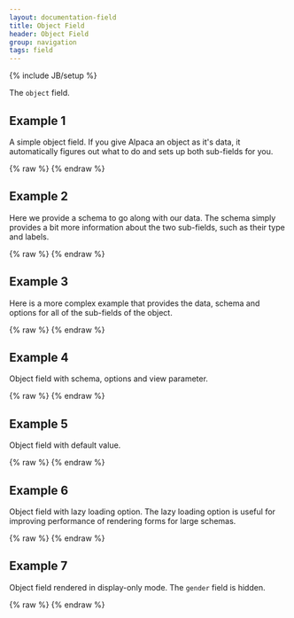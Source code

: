 ```yaml
---
layout: documentation-field
title: Object Field
header: Object Field
group: navigation
tags: field
---
```

{% include JB/setup %}


The ```object``` field.


## Example 1
A simple object field.  If you give Alpaca an object as it's data, it automatically figures out what to do and
sets up both sub-fields for you.
<div id="field1"> </div>
{% raw %}
<script type="text/javascript" id="field1-script">
$("#field1").alpaca({
    "data": {
        name: "John Matrix",
        age: 40
    }
});
</script>
{% endraw %}


## Example 2
Here we provide a schema to go along with our data.  The schema simply provides a bit more information about the two
sub-fields, such as their type and labels.
<div id="field2"> </div>
{% raw %}
<script type="text/javascript" id="field2-script">
$("#field2").alpaca({
    "data": {
        name: "John Matrix",
        age: 40
    },
    "schema": {
        "title": "Customer Profile",
        "type": "object",
        "properties": {
            "name": {
                "title": "Full Name",
                "type": "string"
            },
            "age": {
                "title": "Age",
                "type": "number"
            }
        }
    }
});
</script>
{% endraw %}


## Example 3
Here is a more complex example that provides the data, schema and options for all of the sub-fields of the object.
<div id="field3"> </div>
{% raw %}
<script type="text/javascript" id="field3-script">
$("#field3").alpaca({
    "data": {
        name: "John Matrix",
        age: 40,
        icecream: ["Chocolate", "Vanilla", "Strawberry"],
        address: {
            street: ["100 Main Street", "Suite 200"],
            city: "Burlington",
            state: "MA",
            zip: "18210"
        }
    },
    "schema": {
        "title": "Customer Profile",
        "type": "object",
        "properties": {
            "name": {
                "title": "Full Name",
                "type": "string"
            },
            "age": {
                "title": "Age",
                "type": "number"
            },
            "icecream": {
                "title": "Favorite Ice Cream",
                "type": "array"
            },
            "address": {
                "title": "Home Address",
                "type": "object",
                "properties": {
                    "street": {
                        "title": "Street Address",
                        "type": "array",
                        "items": {
                            "type": "string",
                            "maxLength": 30,
                            "minItems": 1,
                            "maxItems": 3
                        }
                    },
                    "city": {
                        "title": "City",
                        "type": "string"
                    },
                    "state": {
                        "title": "State",
                        "type": "string"
                    },
                    "zip": {
                        "title": "Zip Code",
                        "type": "string"
                    }
                }
            }
        }
    },
    "options": {
        "fields": {
            "address": {
                "fields": {
                    "street": {
                        "collapsed": true,
                        "itemLabel": "Line"
                    }
                }
            }
        }
    }
});
</script>
{% endraw %}


## Example 4
Object field with schema, options and view parameter.
<div id="field4"> </div>
{% raw %}
<script type="text/javascript" id="field4-script">
$("#field4").alpaca({
    "data": {
        name: "John Matrix",
        age: 40,
        icecream: ["Chocolate", "Vanilla", "Strawberry"],
        address: {
            street: ["100 Main Street", "Suite 200"],
            city: "Burlington",
            state: "MA",
            zip: "18210"
        }
    },
    "view": "bootstrap-edit",
    "schema": {
        "title": "Customer Profile",
        "description": "Alpaca Ice Cream Customer Profile",
        "type": "object",
        "properties": {
            "name": {
                "title": "Full Name",
                "description": "Enter Your Full Name",
                "type": "string"
            },
            "age": {
                "title": "Age",
                "type": "number"
            },
            "icecream": {
                "title": "Favorite Ice Cream",
                "description": "Enter Your Favorite Icecream",
                "type": "array"
            },
            "address": {
                "title": "Home Address",
                "type": "object",
                "properties": {
                    "street": {
                        "title": "Street",
                        "type": "array",
                        "items": {
                            "type": "string",
                            "maxLength": 30,
                            "minItems": 1,
                            "maxItems": 3
                        }
                    },
                    "city": {
                        "title": "City",
                        "type": "string"
                    },
                    "state": {
                        "title": "State",
                        "type": "string"
                    },
                    "zip": {
                        "title": "Zip Code",
                        "type": "string"
                    }
                }
            }
        }
    },
    "options": {
        "fields": {
            "address": {
                "fields": {
                    "street": {
                        "collapsed": true,
                        "itemLabel": "Line"
                    }
                }
            }
        }
    }
});
</script>
{% endraw %}


## Example 5
Object field with default value.
<div id="field5"> </div>
{% raw %}
<script type="text/javascript" id="field5-script">
$("#field5").alpaca({
    "schema": {
        "title": "Customer Profile",
        "description": "Customer Contact Information",
        "type": "object",
        "default": '{"name":"John Matrix","age":40}',
        "properties": {
            "name": {
                "title": "Full Name",
                "description": "Enter Your Full Name",
                "type": "string"
            },
            "age": {
                "title": "Age",
                "type": "number"
            }
        }
    }
});
</script>
{% endraw %}


## Example 6
Object field with lazy loading option. The lazy loading option is useful for improving performance of rendering forms for large schemas.
<div id="field6"> </div>
{% raw %}
<script type="text/javascript" id="field6-script">
$("#field6").alpaca({
    "data": {
        name: "John Matrix",
        address: {
            street: ["100 Main Street", "Suite 200"],
            city: "Burlington",
            state: "MA",
            zip: "18210"
        }
    },
    "view": "bootstrap-edit",
    "schema": {
        "title": "Customer Profile",
        "description": "Alpaca Ice Cream Customer Profile",
        "type": "object",
        "properties": {
            "name": {
                "title": "Full Name",
                "description": "Enter Your Full Name",
                "type": "string"
            },
            "address": {
                "title": "Home Address",
                "type": "object",
                "properties": {
                    "street": {
                        "title": "Street",
                        "type": "array",
                        "items": {
                            "type": "string",
                            "maxLength": 30,
                            "minItems": 1,
                            "maxItems": 3
                        }
                    },
                    "city": {
                        "title": "City",
                        "type": "string"
                    },
                    "state": {
                        "title": "State",
                        "type": "string"
                    },
                    "zip": {
                        "title": "Zip Code",
                        "type": "string"
                    }
                }
            }
        }
    },
    "options": {
        "fields": {
            "address": {
                "lazyLoading": true,
                "fields": {
                    "street": {
                        "collapsed": true,
                        "itemLabel": "Line"
                    }
                }
            }
        }
    }
});
</script>
{% endraw %}


## Example 7
Object field rendered in display-only mode. The <code>gender</code> field is hidden.
<div id="field7"> </div>
{% raw %}
<script type="text/javascript" id="field7-script">
$("#field7").alpaca({
    "data": {
        name: "Lebron James",
        age: 28,
        gender: "male",
        address: {
            city: "Cleveland",
            country: "USA"
        }
    },
    "schema": {
        "title": "Customer Profile",
        "description": "Customer Contact Information",
        "type": "object",
        "properties": {
            "name": {
                "title": "Full Name",
                "description": "Enter Your Full Name",
                "type": "string"
            },
            "age": {
                "title": "Age",
                "type": "number"
            },
            "gender": {
                "title": "Gender",
                "type": "string"
            },
            "address": {
                "title": "Address",
                "type": "object",
                "properties": {
                    "city": {
                        "type": "string",
                        "title": "City"
                    },
                    "country": {
                        "type": "string",
                        "title": "Country"
                    }
                }
            }
        }
    },
    "options": {
        "fields": {
            "gender": {
                "hidden": true
            }
        }
    },
    "view": "bootstrap-display"
});
</script>
{% endraw %}